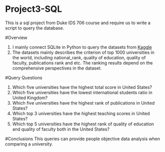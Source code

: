 # Project3-SQL
This is a sql project from Duke IDS 706 course and require us to write a script to query the database. 

#Overview
1. I mainly connect SQLite in Python to query the datasets from [Kaggle](https://www.kaggle.com/datasets/mylesoneill/world-university-rankings?resource=download)
2. The datasets mainly describes the criterion of top 1000 universities in the world, including national_rank, quality of education, quality of faculty, publications rank and etc. The ranking results depend on the comprehensive perspectives in the dataset. 

#Query Questions
1. Which five universities have the highest total score in United States?
2. Which five universities have the lowest international students ratio in United Kingdom?
3. Which five universities have the highest rank of publications in United States?
4. Which top 3 universities have the highest teaching scores in United States?
5. Which top 5 universities have the highest rank of quality of education and quality of faculty both in the United States?

#Conclusions
This queries can provide people objective data analysis when comparing a university. 
